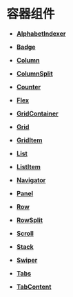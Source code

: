 # 容器组件<a name="ZH-CN_TOPIC_0000001111421410"></a>

-   **[AlphabetIndexer](ts-container-alphabet-indexer.md)**  

-   **[Badge](ts-container-badge.md)**  

-   **[Column](ts-container-column.md)**  

-   **[ColumnSplit](ts-container-columnsplit.md)**  

-   **[Counter](ts-container-counter.md)**  

-   **[Flex](ts-container-flex.md)**  

-   **[GridContainer](ts-container-gridcontainer.md)**  

-   **[Grid](ts-container-grid.md)**  

-   **[GridItem](ts-container-griditem.md)**  

-   **[List](ts-container-list.md)**  

-   **[ListItem](ts-container-listitem.md)**  

-   **[Navigator](ts-container-navigator.md)**  

-   **[Panel](ts-container-panel.md)**  

-   **[Row](ts-container-row.md)**  

-   **[RowSplit](ts-container-rowsplit.md)**  

-   **[Scroll](ts-container-scroll.md)**  

-   **[Stack](ts-container-stack.md)**  

-   **[Swiper](ts-container-swiper.md)**  

-   **[Tabs](ts-container-tabs.md)**  

-   **[TabContent](ts-container-tabcontent.md)**  


